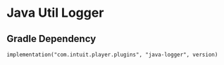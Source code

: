 # Java Util Logger

## Gradle Dependency

`implementation("com.intuit.player.plugins", "java-logger", version)`
